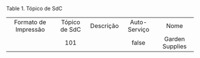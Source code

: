 <div id="d238360e1" class="table">

<div class="table-title">

Table 1. Tópico de
SdC

</div>

<div class="table-contents">

|                      |               |           |              |                 |
| :------------------: | :-----------: | :-------: | :----------: | :-------------: |
| Formato de Impressão | Tópico de SdC | Descrição | Auto-Serviço |      Nome       |
|                      |      101      |           |    false     | Garden Supplies |

</div>

</div>
